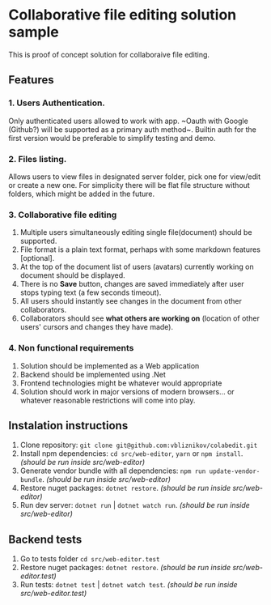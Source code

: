 # Collaborative file editing solution sample
This is proof of concept solution for collaboraive file editing.

## Features
### 1. Users Authentication. 
Only authenticated users allowed to work with app. ~Oauth with Google (Github?) will be supported as a primary auth method~. Builtin auth for the first version would be preferable to simplify testing and demo.
### 2. Files listing. 
Allows users to view files in designated server folder, pick one for view/edit or create a new one. 
For simplicity there will be flat file structure without folders, which might be added in the future.
### 3. Collaborative file editing
1. Multiple users simultaneously editing single file(document) should be supported. 
1. File format is a plain text format, perhaps with some markdown features [optional].
1. At the top of the document list of users (avatars) currently working on document should be displayed.
1. There is no __Save__ button, changes are saved immediately after user stops typing text (a few seconds timeout).
1. All users should instantly see changes in the document from other collaborators.
1. Collaborators should see **what others are working on** (location of other users' cursors and changes they have made).
### 4. Non functional requirements
1. Solution should be implemented as a Web application
1. Backend should be implemented using .Net
1. Frontend technologies might be whatever would appropriate
1. Solution should work in major versions of modern browsers... or whatever reasonable restrictions will come into play.

## Instalation instructions
1. Clone repository: `git clone git@github.com:vbliznikov/colabedit.git`
1. Install npm dependencies: `cd src/web-editor`, `yarn` or `npm install`. _(should be run inside src/web-editor)_
1. Generate vendor bundle with all dependencies: `npm run update-vendor-bundle`.  _(should be run inside src/web-editor)_
1. Restore nuget packages: `dotnet restore`.  _(should be run inside src/web-editor)_
1. Run dev server: `dotnet run` | `dotnet watch run`.  _(should be run inside src/web-editor)_

## Backend tests
1. Go to tests folder `cd src/web-editor.test`
1. Restore nuget packages: `dotnet restore`. _(should be run inside src/web-editor.test)_
1. Run tests: `dotnet test` | `dotnet watch test`. _(should be run inside src/web-editor.test)_